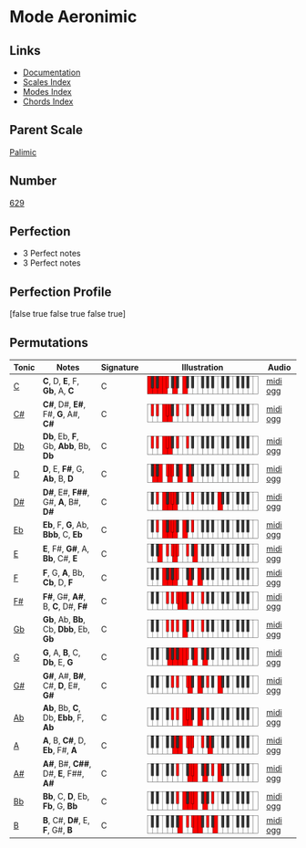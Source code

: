 # Mode Aeronimic

## Links

- [Documentation](index.md)
- [Scales Index](Scales.md)
- [Modes Index](Modes.md)
- [Chords Index](Chords.md)

## Parent Scale

[Palimic](ScalePalimic.md)

## Number

[629](https://ianring.com/musictheory/scales/629)

## Perfection

- 3 Perfect notes
- 3 Perfect notes

## Perfection Profile

[false true false true false true]

## Permutations

| Tonic | Notes | Signature | Illustration | Audio |
|-------|-------|-----------|--------------|-------|
| [C](ModeCNaturalAeronimic.md) | **C**, D, **E**, F, **Gb**, A, **C** | C | ![CNaturalAeronimic](ModeCNaturalAeronimic.png) | [midi](ModeCNaturalAeronimic.mid) [ogg](ModeCNaturalAeronimic.ogg) |
| [C#](ModeCSharpAeronimic.md) | **C#**, D#, **E#**, F#, **G**, A#, **C#** | C | ![CSharpAeronimic](ModeCSharpAeronimic.png) | [midi](ModeCSharpAeronimic.mid) [ogg](ModeCSharpAeronimic.ogg) |
| [Db](ModeDFlatAeronimic.md) | **Db**, Eb, **F**, Gb, **Abb**, Bb, **Db** | C | ![DFlatAeronimic](ModeDFlatAeronimic.png) | [midi](ModeDFlatAeronimic.mid) [ogg](ModeDFlatAeronimic.ogg) |
| [D](ModeDNaturalAeronimic.md) | **D**, E, **F#**, G, **Ab**, B, **D** | C | ![DNaturalAeronimic](ModeDNaturalAeronimic.png) | [midi](ModeDNaturalAeronimic.mid) [ogg](ModeDNaturalAeronimic.ogg) |
| [D#](ModeDSharpAeronimic.md) | **D#**, E#, **F##**, G#, **A**, B#, **D#** | C | ![DSharpAeronimic](ModeDSharpAeronimic.png) | [midi](ModeDSharpAeronimic.mid) [ogg](ModeDSharpAeronimic.ogg) |
| [Eb](ModeEFlatAeronimic.md) | **Eb**, F, **G**, Ab, **Bbb**, C, **Eb** | C | ![EFlatAeronimic](ModeEFlatAeronimic.png) | [midi](ModeEFlatAeronimic.mid) [ogg](ModeEFlatAeronimic.ogg) |
| [E](ModeENaturalAeronimic.md) | **E**, F#, **G#**, A, **Bb**, C#, **E** | C | ![ENaturalAeronimic](ModeENaturalAeronimic.png) | [midi](ModeENaturalAeronimic.mid) [ogg](ModeENaturalAeronimic.ogg) |
| [F](ModeFNaturalAeronimic.md) | **F**, G, **A**, Bb, **Cb**, D, **F** | C | ![FNaturalAeronimic](ModeFNaturalAeronimic.png) | [midi](ModeFNaturalAeronimic.mid) [ogg](ModeFNaturalAeronimic.ogg) |
| [F#](ModeFSharpAeronimic.md) | **F#**, G#, **A#**, B, **C**, D#, **F#** | C | ![FSharpAeronimic](ModeFSharpAeronimic.png) | [midi](ModeFSharpAeronimic.mid) [ogg](ModeFSharpAeronimic.ogg) |
| [Gb](ModeGFlatAeronimic.md) | **Gb**, Ab, **Bb**, Cb, **Dbb**, Eb, **Gb** | C | ![GFlatAeronimic](ModeGFlatAeronimic.png) | [midi](ModeGFlatAeronimic.mid) [ogg](ModeGFlatAeronimic.ogg) |
| [G](ModeGNaturalAeronimic.md) | **G**, A, **B**, C, **Db**, E, **G** | C | ![GNaturalAeronimic](ModeGNaturalAeronimic.png) | [midi](ModeGNaturalAeronimic.mid) [ogg](ModeGNaturalAeronimic.ogg) |
| [G#](ModeGSharpAeronimic.md) | **G#**, A#, **B#**, C#, **D**, E#, **G#** | C | ![GSharpAeronimic](ModeGSharpAeronimic.png) | [midi](ModeGSharpAeronimic.mid) [ogg](ModeGSharpAeronimic.ogg) |
| [Ab](ModeAFlatAeronimic.md) | **Ab**, Bb, **C**, Db, **Ebb**, F, **Ab** | C | ![AFlatAeronimic](ModeAFlatAeronimic.png) | [midi](ModeAFlatAeronimic.mid) [ogg](ModeAFlatAeronimic.ogg) |
| [A](ModeANaturalAeronimic.md) | **A**, B, **C#**, D, **Eb**, F#, **A** | C | ![ANaturalAeronimic](ModeANaturalAeronimic.png) | [midi](ModeANaturalAeronimic.mid) [ogg](ModeANaturalAeronimic.ogg) |
| [A#](ModeASharpAeronimic.md) | **A#**, B#, **C##**, D#, **E**, F##, **A#** | C | ![ASharpAeronimic](ModeASharpAeronimic.png) | [midi](ModeASharpAeronimic.mid) [ogg](ModeASharpAeronimic.ogg) |
| [Bb](ModeBFlatAeronimic.md) | **Bb**, C, **D**, Eb, **Fb**, G, **Bb** | C | ![BFlatAeronimic](ModeBFlatAeronimic.png) | [midi](ModeBFlatAeronimic.mid) [ogg](ModeBFlatAeronimic.ogg) |
| [B](ModeBNaturalAeronimic.md) | **B**, C#, **D#**, E, **F**, G#, **B** | C | ![BNaturalAeronimic](ModeBNaturalAeronimic.png) | [midi](ModeBNaturalAeronimic.mid) [ogg](ModeBNaturalAeronimic.ogg) |

